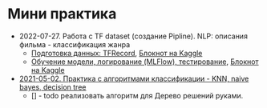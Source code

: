 # Мини практика
* 2022-07-27. Работа с TF dataset (создание Pipline). NLP: описания фильма - классификация жанра
  * [Подготовка данных: TFRecord](./NLP-data-pipline-imdb-kaggle.ipynb), [Блокнот на Kaggle](https://www.kaggle.com/code/koslayn/nlp-data-pipline-imdb)
  * [Обучение модели, логирование (MLFlow), тестирование](./NLP-train-test-imdb-kaggle.ipynb), [Блокнот на Kaggle](https://www.kaggle.com/code/koslayn/nlp-train-test-imdb)
* [2021-05-02. Практика с алгоритмами классификации - KNN, naive bayes, decision tree](./ML-Classification.ipynb)
  * [] - todo реализовать алгоритм для Дерево решений руками.
